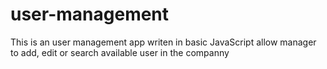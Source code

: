 # user-management
This is an user management app writen in basic JavaScript allow manager to add, edit or search available user in the companny
